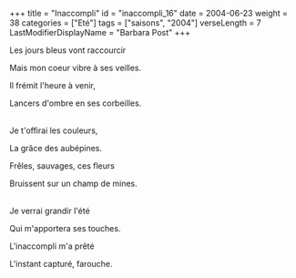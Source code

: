 +++
title = "Inaccompli"
id = "inaccompli_16"
date = 2004-06-23
weight = 38
categories = ["Eté"]
tags = ["saisons", "2004"]
verseLength = 7
LastModifierDisplayName = "Barbara Post"
+++

Les jours bleus vont raccourcir

Mais mon coeur vibre à ses veilles.

Il frémit l'heure à venir,

Lancers d'ombre en ses corbeilles.

 \
Je t'offirai les couleurs,

La grâce des aubépines.

Frêles, sauvages, ces fleurs

Bruissent sur un champ de mines.

 \
Je verrai grandir l'été

Qui m'apportera ses touches.

L'inaccompli m'a prêté

L'instant capturé, farouche.
